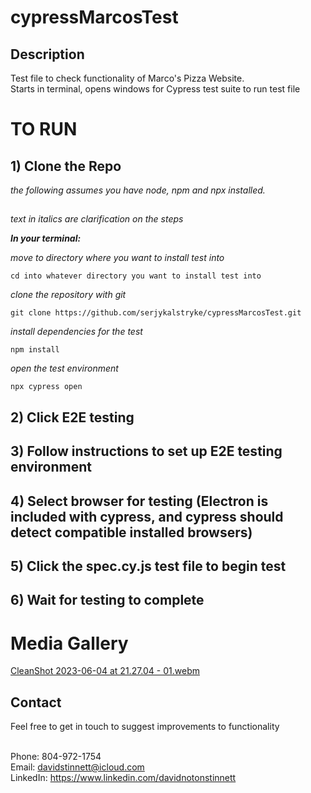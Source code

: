 # cypressMarcosTest

## Description

Test file to check functionality of Marco's Pizza Website. <br/>
Starts in terminal, opens windows for Cypress test suite to run test file

# TO RUN

## 1) Clone the Repo

_the following assumes you have node, npm and npx installed._

##

_text in italics are clarification on the steps_

**_In your terminal:_**

_move to directory where you want to install test into_

```
cd into whatever directory you want to install test into
```

_clone the repository with git_

```
git clone https://github.com/serjykalstryke/cypressMarcosTest.git
```

_install dependencies for the test_

```
npm install
```

_open the test environment_

```
npx cypress open
```

## 2) Click E2E testing

## 3) Follow instructions to set up E2E testing environment

## 4) Select browser for testing (Electron is included with cypress, and cypress should detect compatible installed browsers)

## 5) Click the spec.cy.js test file to begin test

## 6) Wait for testing to complete

# Media Gallery

[CleanShot 2023-06-04 at 21.27.04 - 01.webm](https://github.com/serjykalstryke/cypressMarcosTest/assets/68971513/3a10db3d-036c-4f82-b5ac-3b8bb3d14248)

## Contact

Feel free to get in touch to suggest improvements to functionality <br/><br/>

Phone: 804-972-1754 <br/>
Email: davidstinnett@icloud.com<br/>
LinkedIn: https://www.linkedin.com/davidnotonstinnett

